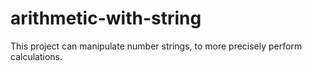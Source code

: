 # arithmetic-with-string
This project can manipulate number strings, to more precisely perform calculations.
